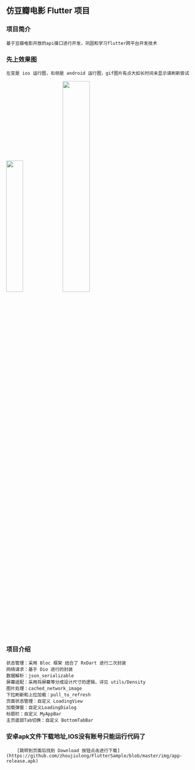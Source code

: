 仿豆瓣电影 Flutter 项目
-------------
### 项目简介
    基于豆瓣电影开放的api接口进行开发，巩固和学习flutter跨平台开发技术
### 先上效果图
    左变是 ios 运行图，右侧是 android 运行图，gif图片有点大如长时间未显示请刷新尝试
<img src="https://github.com/zhoujiulong/FlutterSample/blob/master/img/ios_record2.gif" width="30%"/><img src="https://github.com/zhoujiulong/FlutterSample/blob/master/img/android_record.gif" width="38%"/>
### 项目介绍
    状态管理：采用 Bloc 框架 结合了 RxDart 进行二次封装
    网络请求：基于 Dio 进行的封装
    数据解析：json_serializable
    屏幕适配：采用将屏幕等分成设计尺寸的逻辑，详见 utils/Density
    图片处理：cached_network_image
    下拉刷新和上拉加载：pull_to_refresh
    页面状态管理：自定义 LoadingView
    加载弹窗：自定义LoadingDialog
    标题栏：自定义 MyAppBar
    主页底部Tab切换：自定义 BottomTabBar
 ### 安卓apk文件下载地址,IOS没有账号只能运行代码了
        [跳转到页面后找到 Download 按钮点击进行下载](https://github.com/zhoujiulong/FlutterSample/blob/master/img/app-release.apk)
  
    
    
    



